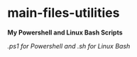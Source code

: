 # main-files-utilities
**My Powershell and Linux Bash Scripts**

*.ps1 for Powershell and .sh for Linux Bash*
